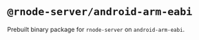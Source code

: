 # `@rnode-server/android-arm-eabi`

Prebuilt binary package for `rnode-server` on `android-arm-eabi`.
